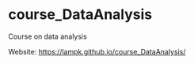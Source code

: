 # course_DataAnalysis
Course on data analysis

Website: https://lampk.github.io/course_DataAnalysis/
